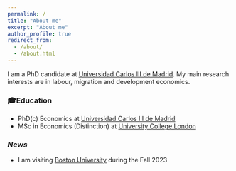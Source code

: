 ```yaml
---
permalink: /
title: "About me"
excerpt: "About me"
author_profile: true
redirect_from: 
  - /about/
  - /about.html
---
```

I am a PhD candidate at [Universidad Carlos III de Madrid](https://economics.uc3m.es). 
My main research interests are in labour, migration and development economics.  

### 🎓Education
-  PhD(c) Economics at [Universidad Carlos III de Madrid](https://economics.uc3m.es)
-  MSc in Economics (Distinction) at [University College London](https://www.ucl.ac.uk/economics/ucl-department-economics)

### *News*
-  I am visiting [Boston University](https://www.bu.edu/econ/) during the Fall 2023


